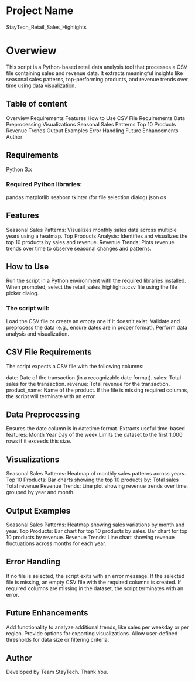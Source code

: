 # Project Name

StayTech_Retail_Sales_Highlights

 # Overwiew
 
This script is a Python-based retail data analysis tool that processes a CSV file containing sales and revenue data. It extracts meaningful insights like seasonal sales patterns, top-performing products, and revenue trends over time using data visualization.

## Table of content
Overview
Requirements
Features
How to Use
CSV File Requirements
Data Preprocessing
Visualizations
Seasonal Sales Patterns
Top 10 Products
Revenue Trends
Output Examples
Error Handling
Future Enhancements
Author



## Requirements
Python 3.x
### Required Python libraries:
pandas
matplotlib
seaborn
tkinter (for file selection dialog)
json
os 

## Features
Seasonal Sales Patterns:
Visualizes monthly sales data across multiple years using a heatmap.
Top Products Analysis:
Identifies and visualizes the top 10 products by sales and revenue.
Revenue Trends:
Plots revenue trends over time to observe seasonal changes and patterns.

## How to Use
Run the script in a Python environment with the required libraries installed.
When prompted, select the retail_sales_highlights.csv file using the file picker dialog.

### The script will:
Load the CSV file or create an empty one if it doesn't exist.
Validate and preprocess the data (e.g., ensure dates are in proper format).
Perform data analysis and visualization.

## CSV File Requirements
The script expects a CSV file with the following columns:

date: Date of the transaction (in a recognizable date format).
sales: Total sales for the transaction.
revenue: Total revenue for the transaction.
product_name: Name of the product.
If the file is missing required columns, the script will terminate with an error.

## Data Preprocessing
Ensures the date column is in datetime format.
Extracts useful time-based features:
Month
Year
Day of the week
Limits the dataset to the first 1,000 rows if it exceeds this size.

## Visualizations

Seasonal Sales Patterns:
Heatmap of monthly sales patterns across years.
Top 10 Products:
Bar charts showing the top 10 products by:
Total sales
Total revenue
Revenue Trends:
Line plot showing revenue trends over time, grouped by year and month.

## Output Examples
Seasonal Sales Patterns: Heatmap showing sales variations by month and year.
Top Products:
Bar chart for top 10 products by sales.
Bar chart for top 10 products by revenue.
Revenue Trends: Line chart showing revenue fluctuations across months for each year.

## Error Handling
If no file is selected, the script exits with an error message.
If the selected file is missing, an empty CSV file with the required columns is created.
If required columns are missing in the dataset, the script terminates with an error.

## Future Enhancements
Add functionality to analyze additional trends, like sales per weekday or per region.
Provide options for exporting visualizations.
Allow user-defined thresholds for data size or filtering criteria.

## Author
Developed by Team StayTech.
Thank You.
